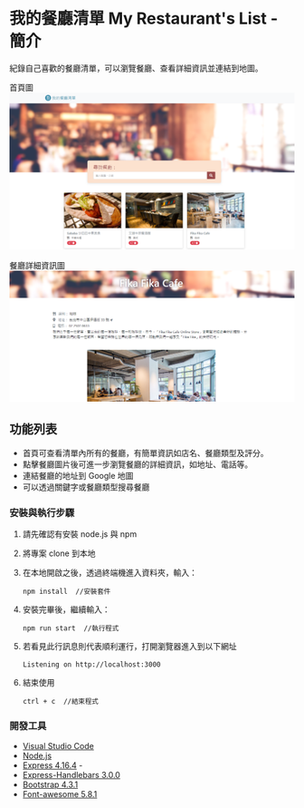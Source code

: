 # 我的餐廳清單 My Restaurant's List - 簡介

紀錄自己喜歡的餐廳清單，可以瀏覽餐廳、查看詳細資訊並連結到地圖。

首頁圖
![Index page about Restaurant List](./public/image/restaurant_list.png)

餐廳詳細資訊圖
![Index page about Restaurant List](./public/image/restaurant_info.png)

## 功能列表

- 首頁可查看清單內所有的餐廳，有簡單資訊如店名、餐廳類型及評分。
- 點擊餐廳圖片後可進一步瀏覽餐廳的詳細資訊，如地址、電話等。
- 連結餐廳的地址到 Google 地圖
- 可以透過關鍵字或餐廳類型搜尋餐廳

### 安裝與執行步驟

1. 請先確認有安裝 node.js 與 npm
2. 將專案 clone 到本地
3. 在本地開啟之後，透過終端機進入資料夾，輸入：

   ```
   npm install  //安裝套件
   ```

4. 安裝完畢後，繼續輸入：

   ```
   npm run start  //執行程式
   ```

5. 若看見此行訊息則代表順利運行，打開瀏覽器進入到以下網址

   ```
   Listening on http://localhost:3000
   ```

6. 結束使用

   ```
   ctrl + c  //結束程式
   ```

### 開發工具

- [Visual Studio Code](https://visualstudio.microsoft.com/zh-hant/) 
- [Node.js](https://nodejs.org/en/)
- [Express 4.16.4](https://www.npmjs.com/package/express) -
- [Express-Handlebars 3.0.0](https://www.npmjs.com/package/express-handlebars)
- [Bootstrap 4.3.1](https://getbootstrap.com/docs/4.3/getting-started/download/)
- [Font-awesome 5.8.1](https://fontawesome.com/)
